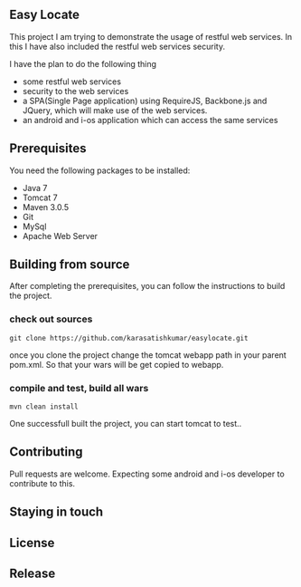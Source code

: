 ## Easy Locate
This project I am trying to demonstrate the usage of restful web services. In this I have also included the restful web services security. 

I have the plan to do the following thing

* some restful web services
* security to the web services
* a SPA(Single Page application) using RequireJS, Backbone.js and JQuery, which will make use of the web services.
* an android and i-os application which can access the same services


## Prerequisites
You need the following packages to be installed:
* Java 7
* Tomcat 7
* Maven 3.0.5
* Git
* MySql
* Apache Web Server

## Building from source
After completing the prerequisites, you can follow the instructions to build the project.

### check out sources

	git clone https://github.com/karasatishkumar/easylocate.git

once you clone the project change the tomcat webapp path in your parent pom.xml. So that your wars will be get copied to webapp.	

### compile and test, build all wars

	mvn clean install

One successfull built the project, you can start tomcat to test..

## Contributing
Pull requests are welcome. Expecting some android and i-os developer to contribute to this.

## Staying in touch

## License

## Release



